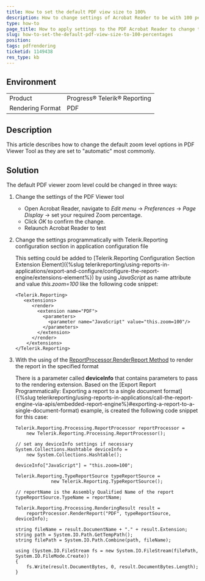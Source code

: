 ```yaml
---
title: How to set the default PDF view size to 100%
description: How to change settings of Acrobat Reader to be with 100 percentages zoom level
type: how-to
page_title: How to apply settings to the PDF Acrobat Reader to change the view size
slug: how-to-set-the-default-pdf-view-size-to-100-percentages
position: 
tags: pdfrendering
ticketid: 1149438
res_type: kb
---
```


## Environment
<table>
	<tr>
		<td>Product</td>
		<td>Progress® Telerik® Reporting</td>
	</tr>
	<tr>
		<td>Rendering Format</td>
		<td>PDF</td>
	</tr>
</table>


## Description
This article describes how to change the default zoom level options in PDF Viewer Tool as they are set to "automatic" most commonly.

## Solution
The default PDF viewer zoom level could be changed in three ways:

1. Change the settings of the PDF Viewer tool 

	* Open Acrobat Reader, navigate to *Edit menu* -> *Preferences* -> *Page Display* -> set your required Zoom percentage.
	* Click *OK* to confirm the change.
	* Relaunch Acrobat Reader to test
2. Change the settings programmatically with Telerik.Reporting configuration section in application configuration file

	This setting could be added to [Telerik.Reporting Configuration Section Extension Element]({%slug telerikreporting/using-reports-in-applications/export-and-configure/configure-the-report-engine/extensions-element%}) by using *JavaScript* as name attribute and value *this.zoom=100* like the following code snippet:
	```
	<Telerik.Reporting>
	   <extensions>
		  <render>
			<extension name="PDF">
			  <parameters>
				<parameter name="JavaScript" value="this.zoom=100"/>
			  </parameters>
			</extension>
		  </render>
		</extensions>
	</Telerik.Reporting>
	```
3. With the using of the [ReportProcessor.RenderReport Method](/api/telerik.reporting.processing.reportprocessor.html#collapsible-Telerik_Reporting_Processing_ReportProcessor_RenderReport_System_String_Telerik_Reporting_ReportSource_System_Collections_Hashtable_) to render the report in the specified format

	There is a parameter called **deviceInfo** that contains parameters to pass to the rendering extension. Based on the [Export Report Programmatically: Exporting a report to a single document format]({%slug telerikreporting/using-reports-in-applications/call-the-report-engine-via-apis/embedded-report-engine%}#exporting-a-report-to-a-single-document-format) example, is created the following code snippet for this case:
	```CSharp
	Telerik.Reporting.Processing.ReportProcessor reportProcessor =
		new Telerik.Reporting.Processing.ReportProcessor();

	// set any deviceInfo settings if necessary
	System.Collections.Hashtable deviceInfo =
		new System.Collections.Hashtable();

	deviceInfo["JavaScript"] = "this.zoom=100";

	Telerik.Reporting.TypeReportSource typeReportSource =
				 new Telerik.Reporting.TypeReportSource();

	// reportName is the Assembly Qualified Name of the report
	typeReportSource.TypeName = reportName;

	Telerik.Reporting.Processing.RenderingResult result =
		reportProcessor.RenderReport("PDF", typeReportSource, deviceInfo);

	string fileName = result.DocumentName + "." + result.Extension;
	string path = System.IO.Path.GetTempPath();
	string filePath = System.IO.Path.Combine(path, fileName);

	using (System.IO.FileStream fs = new System.IO.FileStream(filePath, System.IO.FileMode.Create))
	{
		fs.Write(result.DocumentBytes, 0, result.DocumentBytes.Length);
	}
	```
